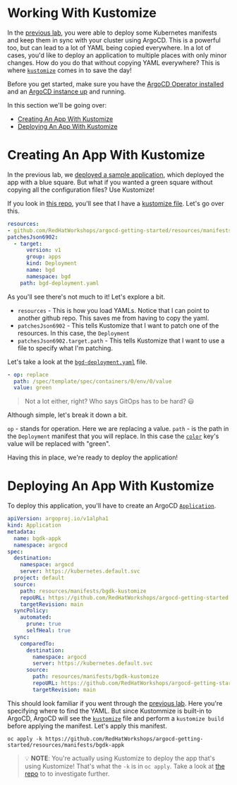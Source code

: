 # Working With Kustomize

In the [previous lab](../../README.md), you were able to deploy
some Kubernetes manifests and keep them in sync with your cluster
using ArgoCD. This is a powerful too, but can lead to a lot of YAML
being copied everywhere. In a lot of cases, you'd like to deploy an
application to multiple places with only minor changes. How
do you do that without copying YAML everywhere? This is where
[`kustomize`](https://kustomize.io/) comes
in to save the day!

Before you get started, make sure you have the [ArgoCD Operator
installed](../../README.md#installing-the-argocd-operator) and an [ArgoCD
instance up](../../README.md#installing-an-argocd-instance) and running.

In this section we'll be going over:

* [Creating An App With Kustomize](#creating-an-app-with-kustomize)
* [Deploying An App With Kustomize](#deploying-an-app-with-kustomize)

# Creating An App With Kustomize

In the previous lab, we [deployed a sample
application](../../README.md#deploying-a-sample-application), which
deployed the app with a blue square. But what if you wanted a green
square without copying all the configuration files? Use Kustomize!

If you look in [this repo](../manifests/bgdk-kustomize),
you'll see that I have a [kustomize
file](../manifests/bgdk-kustomize/kustomization.yaml). Let's go over this.

```yaml
resources:
- github.com/RedHatWorkshops/argocd-getting-started/resources/manifests/bgdk-yaml
patchesJson6902:
  - target:
      version: v1
      group: apps
      kind: Deployment
      name: bgd
      namespace: bgd
    path: bgd-deployment.yaml
```

As you'll see there's not much to it! Let's explore a bit.

* `resources` - This is how you load YAMLs. Notice that I can point to
another github repo. This saves me from having to copy the yaml.
* `patchesJson6902` - This tells Kustomize that I want to patch one of
the resources. In this case, the `Deployment`
* `patchesJson6902.target.path` - This tells Kustomize that I want to
use a file to specify what I'm patching.

Let's take a look at the [`bgd-deployment.yaml`](../manifests/bgdk-kustomize/bgd-deployment.yaml) file.

```yaml
- op: replace
  path: /spec/template/spec/containers/0/env/0/value
  value: green
```

> Not a lot either, right? Who says GitOps has to be hard? :smiley:

Although simple, let's break it down a bit.

`op` - stands for operation. Here we are replacing a value.
`path` - is the path in the `Deployment` manifest that you will replace. In this case the [`color`](../manifests/bgdk-yaml/bgd-deployment.yaml#L26-L27) key's value will be replaced with "green".

Having this in place, we're ready to deploy the application!

# Deploying An App With Kustomize

To deploy this application, you'll have to create an ArgoCD
[`Application`](../manifests/bgdk-appk/bgdk-appk.yaml).

```yaml
apiVersion: argoproj.io/v1alpha1
kind: Application
metadata:
  name: bgdk-appk
  namespace: argocd
spec:
  destination:
    namespace: argocd
    server: https://kubernetes.default.svc
  project: default
  source:
    path: resources/manifests/bgdk-kustomize
    repoURL: https://github.com/RedHatWorkshops/argocd-getting-started
    targetRevision: main
  syncPolicy:
    automated:
      prune: true
      selfHeal: true
  sync:
    comparedTo:
      destination:
        namespace: argocd
        server: https://kubernetes.default.svc
      source:
        path: resources/manifests/bgdk-kustomize
        repoURL: https://github.com/RedHatWorkshops/argocd-getting-started
        targetRevision: main
```

This should look familiar if you went through the [previous
lab](../../README.md). Here you're specifying where to find the
YAML. But since Kustommize is built-in to ArgoCD, ArgoCD will see the
[`kustomize`](../manifests/bgdk-kustomize/kustomization.yaml) file and
perform a `kustomize build` before applying the manifest. Let's apply
this manifest.

```shell
oc apply -k https://github.com/RedHatWorkshops/argocd-getting-started/resources/manifests/bgdk-appk
```

> :bulb: **NOTE**: You're actually using Kustomize to deploy the app that's using Kustomize! That's what the `-k` is in `oc apply`. Take a look at [the repo](../manifests/bgdk-appk) to to investigate further.
